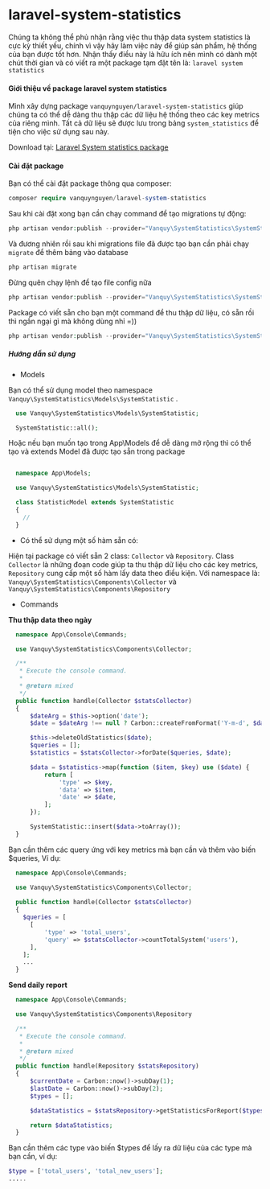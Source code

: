 # laravel-system-statistics
Chúng ta không thể phủ nhận rằng việc thu thập data system statistics là cực kỳ thiết yếu, chính vì vậy hãy làm việc này để giúp sản phẩm, hệ thống của bạn được tốt hơn.
Nhận thấy điều này là hữu ích nên mình có dành một chút thời gian và có viết ra một package tạm đặt tên là: ```laravel system statistics```

#### Giới thiệu về package laravel system statistics

Mình xây dựng package ```vanquynguyen/laravel-system-statistics``` giúp chúng ta có thể dễ dàng thu thập các dữ liệu hệ thống theo các key metrics của riêng mình. Tất cả dữ liệu sẽ được lưu trong bảng ```system_statistics``` để tiện cho việc sử dụng sau này.

Download tại: [Laravel System statistics package](https://packagist.org/packages/vanquynguyen/laravel-system-statistics)

#### Cài đặt package
Bạn có thể cài đặt package thông qua composer:
```php
composer require vanquynguyen/laravel-system-statistics
```

Sau khi cài đặt xong bạn cần chạy command để tạo migrations tự động:

```php
php artisan vendor:publish --provider="Vanquy\SystemStatistics\SystemStatisticServiceProvider" --tag="migrations"
```

Và đương nhiên rồi sau khi migrations file đã được tạo bạn cần phải chạy ```migrate``` để thêm bảng vào database

```php
php artisan migrate
```

Đừng quên chạy lệnh để tạo file config nữa

```php
php artisan vendor:publish --provider="Vanquy\SystemStatistics\SystemStatisticServiceProvider" --tag="config"
```
Package có viết sẵn cho bạn một command để thu thập dữ liệu, có sẵn rồi thì ngần ngại gì mà không dùng nhỉ =))

```php
php artisan vendor:publish --provider="Vanquy\SystemStatistics\SystemStatisticServiceProvider" --tag="commands"
```
##### Hướng dẫn sử dụng
* Models

Bạn có thể sử dụng model theo namespace
```Vanquy\SystemStatistics\Models\SystemStatistic``` .

```php
  use Vanquy\SystemStatistics\Models\SystemStatistic;

  SystemStatistic::all();
```
Hoặc nếu bạn muốn tạo trong App\Models để dễ dàng mở rộng thì có thể tạo và extends Model đã được tạo sẵn trong package
```php

  namespace App\Models;

  use Vanquy\SystemStatistics\Models\SystemStatistic;

  class StatisticModel extends SystemStatistic
  {
    //
  }
```
* Có thể sử dụng một số hàm sẵn có:

Hiện tại package có viết sẵn 2 class: ```Collector``` và ```Repository```. Class ```Collector``` là những đoạn code giúp ta thu thập dữ liệu cho các key metrics,  ```Repository``` cung cấp một số hàm lấy data theo điều kiện. Với namespace là:
```Vanquy\SystemStatistics\Components\Collector``` và ```Vanquy\SystemStatistics\Components\Repository```
* Commands

**Thu thập data theo ngày**
```php
  namespace App\Console\Commands;

  use Vanquy\SystemStatistics\Components\Collector;

  /**
   * Execute the console command.
   *
   * @return mixed
   */
  public function handle(Collector $statsCollector)
  {
      $dateArg = $this->option('date');
      $date = $dateArg !== null ? Carbon::createFromFormat('Y-m-d', $dateArg) : Carbon::now()->subDay(1);

      $this->deleteOldStatistics($date);
      $queries = [];
      $statistics = $statsCollector->forDate($queries, $date);

      $data = $statistics->map(function ($item, $key) use ($date) {
          return [
              'type' => $key,
              'data' => $item,
              'date' => $date,
          ];
      });

      SystemStatistic::insert($data->toArray());
  }
```
Bạn cần thêm các query ứng với key metrics mà bạn cần và thêm vào biến $queries, Ví dụ: 
```php
  namespace App\Console\Commands;

  use Vanquy\SystemStatistics\Components\Collector;
  
  public function handle(Collector $statsCollector)
  {
    $queries = [
      [
          'type' => 'total_users',
          'query' => $statsCollector->countTotalSystem('users'),
      ],
    ];
    ...
  }
```
**Send daily report**

```php
  namespace App\Console\Commands;

  use Vanquy\SystemStatistics\Components\Repository

  /**
   * Execute the console command.
   *
   * @return mixed
   */
  public function handle(Repository $statsRepository)
  {
      $currentDate = Carbon::now()->subDay(1);
      $lastDate = Carbon::now()->subDay(2);
      $types = [];

      $dataStatistics = $statsRepository->getStatisticsForReport($types, $currentDate, $lastDate);

      return $dataStatistics;
  }
```

Bạn cần thêm các type vào biến $types để lấy ra dữ liệu của các type mà bạn cần, ví dụ:
```php
$type = ['total_users', 'total_new_users'];
.....
```
